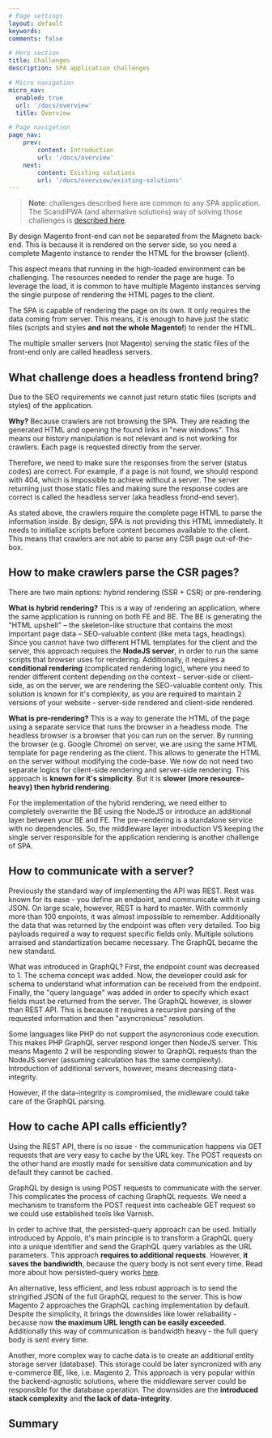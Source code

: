 ```yaml
---
# Page settings
layout: default
keywords:
comments: false

# Hero section
title: Challenges
description: SPA application challenges

# Micro navigation
micro_nav:
  enabled: true
  url: '/docs/overview'
  title: Overview

# Page navigation
page_nav:
    prev:
        content: Introduction
        url: '/docs/overview'
    next:
        content: Existing solutions
        url: '/docs/overview/existing-solutions'
---
```


> **Note**: challenges described here are common to any SPA application. The ScandiPWA (and alternative solutions) way of solving those challenges is [described here](./existing_solutions.md).

By design Magento front-end can not be separated from the Magneto back-end. This is because it is rendered on the server side, so you need a complete Magento instance to render the HTML for the browser (client).

This aspect means that running in the high-loaded environment can be challenging. The resources needed to render the page are huge. To leverage the load, it is common to have multiple Magento instances serving the single purpose of rendering the HTML pages to the client.

The SPA is capable of rendering the page on its own. It only requires the data coming from server. This means, it is enough to have just the static files (scripts and styles **and not the whole Magento!**) to render the HTML.

The multiple smaller servers (not Magento) serving the static files of the front-end only are called headless servers.

## What challenge does a headless frontend bring?

Due to the SEO requirements we cannot just return static files (scripts and styles) of the application.

**Why?** Because crawlers are not browsing the SPA. They are reading the generated HTML and opening the found links in "new windows". This means our history manipulation is not relevant and is not working for crawlers. Each page is requested directly from the server.

Therefore, we need to make sure the responses from the server (status codes) are correct. For example, if a page is not found, we should respond with 404, which is impossible to achieve without a server. The server returning just those static files and making sure the response codes are correct is called the headless server (aka headless frond-end sever).

As stated above, the crawlers require the complete page HTML to parse the information inside. By design, SPA is not providing this HTML immediately. It needs to initialize scripts before content becomes available to the client. This means that crawlers are not able to parse any CSR page out-of-the-box.

## How to make crawlers parse the CSR pages?

There are two main options: hybrid rendering (SSR + CSR) or pre-rendering.

**What is hybrid rendering?** This is a way of rendering an application, where the same application is running on both FE and BE. The BE is generating the "HTML upshell" – the skeleton-like structure that contains the most important page data – SEO-valuable content (like meta tags, headings). Since you cannot have two different HTML templates for the client and the server, this approach requires the **NodeJS server**, in order to run the same scripts that browser uses for rendering. Additionally, it requires a **conditional rendering** (complicated rendering logic), where you need to render different content depending on the context - server-side or client-side, as on the server, we are rendering the SEO-valuable content only. This solution is known for it's complexity, as you are required to maintain 2 versions of your website - server-side rendered and client-side rendered.

**What is pre-rendering?** This is a way to generate the HTML of the page using a separate service that runs the browser in a headless mode. The headless browser is a browser that you can run on the server. By running the browser (e.g. Google Chrome) on server, we are using the same HTML template for page rendering as the client. This allows to generate the HTML on the server without modifying the code-base. We now do not need two separate logics for client-side rendering and server-side rendering. This approach is **known for it's simplicity**. But it is **slower (more resource-heavy) then hybrid rendering**.

For the implementation of the hybrid rendering, we need either to completely overwrite the BE using the NodeJS or introduce an additional layer between your BE and FE. The pre-rendering is a standalone service with no dependencies. So, the middleware layer introduction VS keeping the single server responsible for the application rendering is another challenge of SPA.

## How to communicate with a server?

Previously the standard way of implementing the API was REST. Rest was known for its ease - you define an endpoint, and communicate with it using JSON. On large scale, however, REST is hard to master. With commonly more than 100 enpoints, it was almost impossible to remember. Additionally the data that was returned by the endpoint was often very detailed. Too big payloads required a way to request specific fields only. Multiple solutions arraised and standartization became necessary. The GraphQL became the new standard.

What was introduced in GraphQL? First, the endpoint count was decreased to 1. The schema concept was added. Now, the developer could ask for schema to understand what information can be received from the endpoint. Finally, the "query language" was added in order to specify which exact fields must be returned from the server. The GraphQL however, is slower than REST API. This is because it requires a recursive parsing of the requested information and then "asyncronious" resolution.

Some languages like PHP do not support the asyncronious code execution. This makes PHP GraphQL server respond longer then NodeJS server. This means Magento 2 will be responding slower to QraphQL requests than the NodeJS server (assuming calculation has the same complexity). Introduction of additional servers, however, means decreasing data-integrity.

However, if the data-integrity is compromised, the midleware could take care of the GraphQL parsing.

## How to cache API calls efficiently?

Using the REST API, there is no issue - the communication happens via GET requests that are very easy to cache by the URL key. The POST requests on the other hand are mostly made for sensitive data communication and by default they cannot be cached.

GraphQL by design is using POST requests to communicate with the server. This complicates the process of caching GraphQL requests. We need a mechanism to transform the POST request into cacheable GET request so we could use established tools like Varnish.

In order to achive that, the persisted-query approach can be used. Initially introduced by Appolo, it's main principle is to transform a GraphQL query into a unique identifier and send the GraphQL query variables as the URL parameters. This approach **requires to additional requests**. However, **it saves the bandiwidth**, because the query body is not sent every time. Read more about how persisted-query works [here](https://github.com/scandipwa/persisted-query#usage).

An alternative, less efficient, and less robust approach is to send the stringified JSON of the full GraphQL request to the server. This is how Magento 2 approaches the GraphQL caching implementation by default. Despite the simplicity, it brings the downsides like lower reliabaility - because now **the maximum URL length can be easily exceeded**. Additionally this way of communication is bandwidth heavy - the full query body is sent every time.

Another, more complex way to cache data is to create an additional entity storage server (database). This storage could be later syncronized with any e-commerce BE, like, i.e. Magento 2. This approach is very popular within the backend-agnostic solutions, where the middleware server could be responsible for the database operation. The downsides are the **introduced stack complexity** and **the lack of data-integrity**.

## Summary

<!-- TODO: complete doc @liana -->
